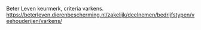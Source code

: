 Beter Leven keurmerk, criteria varkens. https://beterleven.dierenbescherming.nl/zakelijk/deelnemen/bedrijfstypen/veehouderijen/varkens/